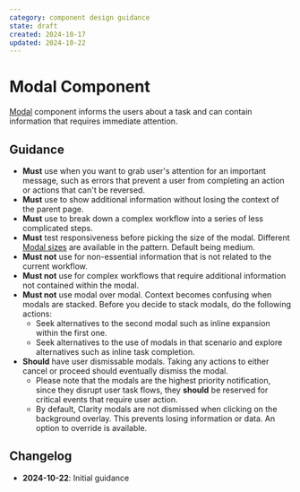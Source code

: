 ```yaml
---
category: component design guidance
state: draft
created: 2024-10-17
updated: 2024-10-22
---
```


# Modal Component

[Modal](https://clarity.design/documentation/modal) component informs the users about a task and can contain information that requires immediate attention.

## Guidance

- **Must** use when you want to grab user's attention for an important message, such as errors that prevent a user from completing an action or actions that can't be reversed.
- **Must** use to show additional information without losing the context of the parent page.
- **Must** use to break down a complex workflow into a series of less complicated steps.
- **Must** test responsiveness before picking the size of the modal. Different [Modal sizes](https://clarity.design/documentation/modal#sizes) are available in the pattern. Default being medium.
- **Must not** use for non-essential information that is not related to the current workflow.
- **Must not** use for complex workflows that require additional information not contained within the modal.
- **Must not** use modal over modal. Context becomes confusing when modals are stacked. Before you decide to stack modals, do the following actions:
    - Seek alternatives to the second modal such as inline expansion within the first one.
    - Seek alternatives to the use of modals in that scenario and explore alternatives such as inline task completion.
- **Should** have user dismissable modals. Taking any actions to either cancel or proceed should eventually dismiss the modal.
    - Please note that the modals are the highest priority notification, since they disrupt user task flows, they **should** be reserved for critical events that require user action.
    - By default, Clarity modals are not dismissed when clicking on the background overlay. This prevents losing information or data. An option to override is available.

## Changelog

- **2024-10-22**: Initial guidance
